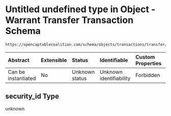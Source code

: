 # Untitled undefined type in Object - Warrant Transfer Transaction Schema

```txt
https://opencaptablecoalition.com/schema/objects/transactions/transfer/warrant_transfer#/properties/security_id
```



| Abstract            | Extensible | Status         | Identifiable            | Custom Properties | Additional Properties | Access Restrictions | Defined In                                                                                                                    |
| :------------------ | :--------- | :------------- | :---------------------- | :---------------- | :-------------------- | :------------------ | :---------------------------------------------------------------------------------------------------------------------------- |
| Can be instantiated | No         | Unknown status | Unknown identifiability | Forbidden         | Allowed               | none                | [WarrantTransfer.schema.json*](../../schema/objects/transactions/transfer/WarrantTransfer.schema.json "open original schema") |

## security_id Type

unknown
